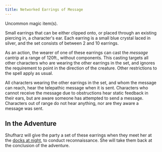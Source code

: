 ```yaml
---
title: Networked Earrings of Message
---
```


Uncommon magic item(s).

Small earrings that can be either clipped onto, or placed through an existing piercing in, a character's ear.
Each earring is a small blue crystal laced in silver, and the set consists of between 2 and 10 earrings.

As an action, the wearer of one of these earrings can cast the *message* cantrip at a range of 120ft., without components.
This casting targets all other characters who are wearing the other earrings in the set, and ignores the requirement to point in the direction of the creature.
Other restrictions to the spell apply as usual.

All characters wearing the other earrings in the set, and whom the message can reach, hear the telepathic message when it is sent.
Characters who cannot receive the message due to obstructions hear static feedback in their ears, but are aware someone has attempted to send a message.
Characters out of range do not hear anything, nor are they aware a message was sent.

## In the Adventure

Shufharz will give the party a set of these earrings when they meet her at the [docks at night](../scenes/04-scouting-the-docks.md), to conduct reconnaissance.
She will take them back at the conclusion of the adventure.
